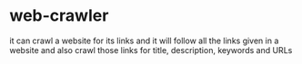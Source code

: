# web-crawler
it can crawl a website for its links and it will follow all the links given in a website and also crawl those links for title, description, keywords and URLs